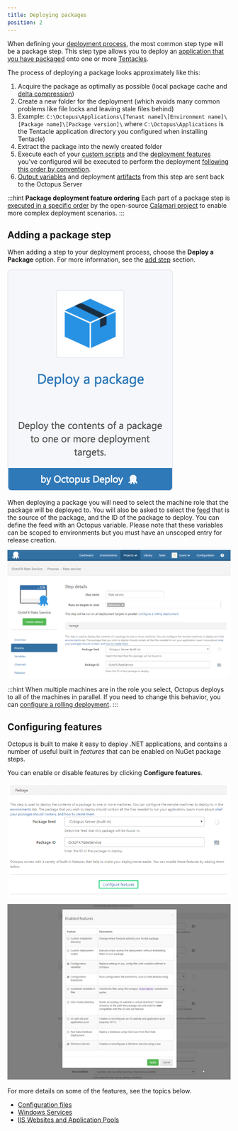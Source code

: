 ```yaml
---
title: Deploying packages
position: 2
---
```



When defining your [deployment process](/docs/home/deploying-applications.md), the most common step type will be a package step. This step type allows you to deploy an [application that you have packaged](/docs/home/packaging-applications.md) onto one or more [Tentacles](/docs/home/installation/installing-tentacles.md).


The process of deploying a package looks approximately like this:

1. Acquire the package as optimally as possible (local package cache and [delta compression](/docs/home/deploying-applications/delta-compression-for-package-transfers.md))
2. Create a new folder for the deployment (which avoids many common problems like file locks and leaving stale files behind)
 1. Example: `C:\Octopus\Applications\[Tenant name]\[Environment name]\[Package name]\[Package version]\` where `C:\Octopus\Applications` is the Tentacle application directory you configured when installing Tentacle)
3. Extract the package into the newly created folder
4. Execute each of your [custom scripts](/docs/home/deploying-applications/custom-scripts.md) and the [deployment features](/docs/home/deploying-applications.md) you've configured will be executed to perform the deployment [following this order by convention](/docs/home/reference/package-deployment-feature-ordering.md).
5. [Output variables](/docs/home/deploying-applications/variables/output-variables.md) and deployment [artifacts](/docs/home/deploying-applications/artifacts.md) from this step are sent back to the Octopus Server





:::hint
**Package deployment feature ordering**
Each part of a package step is [executed in a specific order](/docs/home/reference/package-deployment-feature-ordering.md) by the open-source [Calamari project](https://github.com/OctopusDeploy/Calamari) to enable more complex deployment scenarios.
:::

## Adding a package step


When adding a step to your deployment process, choose the **Deploy a Package** option. For more information, see the [add step](http://docs.octopusdeploy.com/display/OD/Add+step) section.


![](/docs/images/5671696/5865908.png)


When deploying a package you will need to select the machine role that the package will be deployed to. You will also be asked to select the [feed](/docs/home/packaging-applications/package-repositories.md) that is the source of the package, and the ID of the package to deploy. You can define the feed with an Octopus variable. Please note that these variables can be scoped to environments but you must have an unscoped entry for release creation.





![](/docs/images/3048090/5275675.png)

:::hint
When multiple machines are in the role you select, Octopus deploys to all of the machines in parallel. If you need to change this behavior, you can [configure a rolling deployment](/docs/home/patterns/rolling-deployments.md).
:::

## Configuring features


Octopus is built to make it easy to deploy .NET applications, and contains a number of useful built in *features* that can be enabled on NuGet package steps.


You can enable or disable features by clicking **Configure features**.





![](/docs/images/3048090/5275676.png)


![](/docs/images/3048090/3277744.png)





For more details on some of the features, see the topics below.

- [Configuration files](/docs/home/deploying-applications/configuration-files.md)
- [Windows Services](/docs/home/deploying-applications/windows-services.md)
- [IIS Websites and Application Pools](/docs/home/deploying-applications/iis-websites-and-application-pools.md)
